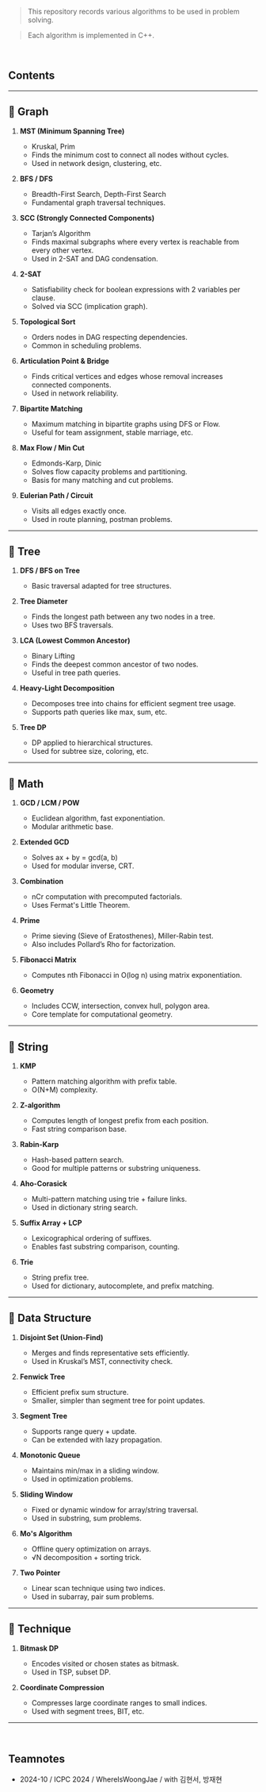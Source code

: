 > This repository records various algorithms to be used in problem solving.

> Each algorithm is implemented in C++.

<br>

## Contents
---

## 📂 Graph

1. **MST (Minimum Spanning Tree)**
   - Kruskal, Prim
   - Finds the minimum cost to connect all nodes without cycles.
   - Used in network design, clustering, etc.

2. **BFS / DFS**
   - Breadth-First Search, Depth-First Search
   - Fundamental graph traversal techniques.

3. **SCC (Strongly Connected Components)**
   - Tarjan’s Algorithm
   - Finds maximal subgraphs where every vertex is reachable from every other vertex.
   - Used in 2-SAT and DAG condensation.

4. **2-SAT**
   - Satisfiability check for boolean expressions with 2 variables per clause.
   - Solved via SCC (implication graph).

5. **Topological Sort**
   - Orders nodes in DAG respecting dependencies.
   - Common in scheduling problems.

6. **Articulation Point & Bridge**
   - Finds critical vertices and edges whose removal increases connected components.
   - Used in network reliability.

7. **Bipartite Matching**
   - Maximum matching in bipartite graphs using DFS or Flow.
   - Useful for team assignment, stable marriage, etc.

8. **Max Flow / Min Cut**
   - Edmonds-Karp, Dinic
   - Solves flow capacity problems and partitioning.
   - Basis for many matching and cut problems.

9. **Eulerian Path / Circuit**
   - Visits all edges exactly once.
   - Used in route planning, postman problems.

---

## 📂 Tree

1. **DFS / BFS on Tree**
   - Basic traversal adapted for tree structures.

2. **Tree Diameter**
   - Finds the longest path between any two nodes in a tree.
   - Uses two BFS traversals.

3. **LCA (Lowest Common Ancestor)**
   - Binary Lifting
   - Finds the deepest common ancestor of two nodes.
   - Useful in tree path queries.

4. **Heavy-Light Decomposition**
   - Decomposes tree into chains for efficient segment tree usage.
   - Supports path queries like max, sum, etc.

5. **Tree DP**
   - DP applied to hierarchical structures.
   - Used for subtree size, coloring, etc.

---

## 📂 Math

1. **GCD / LCM / POW**
   - Euclidean algorithm, fast exponentiation.
   - Modular arithmetic base.

2. **Extended GCD**
   - Solves ax + by = gcd(a, b)
   - Used for modular inverse, CRT.

3. **Combination**
   - nCr computation with precomputed factorials.
   - Uses Fermat's Little Theorem.

4. **Prime**
   - Prime sieving (Sieve of Eratosthenes), Miller-Rabin test.
   - Also includes Pollard’s Rho for factorization.

5. **Fibonacci Matrix**
   - Computes nth Fibonacci in O(log n) using matrix exponentiation.

6. **Geometry**
   - Includes CCW, intersection, convex hull, polygon area.
   - Core template for computational geometry.

---

## 📂 String

1. **KMP**
   - Pattern matching algorithm with prefix table.
   - O(N+M) complexity.

2. **Z-algorithm**
   - Computes length of longest prefix from each position.
   - Fast string comparison base.

3. **Rabin-Karp**
   - Hash-based pattern search.
   - Good for multiple patterns or substring uniqueness.

4. **Aho-Corasick**
   - Multi-pattern matching using trie + failure links.
   - Used in dictionary string search.

5. **Suffix Array + LCP**
   - Lexicographical ordering of suffixes.
   - Enables fast substring comparison, counting.

6. **Trie**
   - String prefix tree.
   - Used for dictionary, autocomplete, and prefix matching.

---

## 📂 Data Structure

1. **Disjoint Set (Union-Find)**
   - Merges and finds representative sets efficiently.
   - Used in Kruskal’s MST, connectivity check.

2. **Fenwick Tree**
   - Efficient prefix sum structure.
   - Smaller, simpler than segment tree for point updates.

3. **Segment Tree**
   - Supports range query + update.
   - Can be extended with lazy propagation.

4. **Monotonic Queue**
   - Maintains min/max in a sliding window.
   - Used in optimization problems.

5. **Sliding Window**
   - Fixed or dynamic window for array/string traversal.
   - Used in substring, sum problems.

6. **Mo's Algorithm**
   - Offline query optimization on arrays.
   - √N decomposition + sorting trick.

7. **Two Pointer**
   - Linear scan technique using two indices.
   - Used in subarray, pair sum problems.

---

## 📂 Technique

1. **Bitmask DP**
   - Encodes visited or chosen states as bitmask.
   - Used in TSP, subset DP.

2. **Coordinate Compression**
   - Compresses large coordinate ranges to small indices.
   - Used with segment trees, BIT, etc.

---

<br>

## Teamnotes
- 2024-10 / ICPC 2024 / WhereIsWoongJae / with 김현서, 방재현


